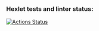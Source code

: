 ### Hexlet tests and linter status:
[![Actions Status](https://github.com/Obyrif/java-project-72/actions/workflows/hexlet-check.yml/badge.svg)](https://github.com/Obyrif/java-project-72/actions)